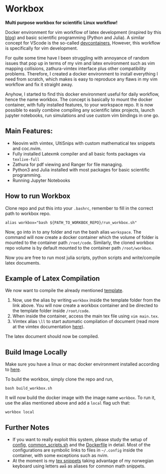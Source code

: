 # Workbox
**Multi purpose workbox for scientific Linux workflow!**

Docker environment for vim workflow of latex development (inspired by this [blog](https://castel.dev/post/lecture-notes-1/)) and basic scientific programming (Python and Julia). A similar concept for VScode is the so-called [devcontainers](https://code.visualstudio.com/docs/devcontainers/containers), However, this workflow is specifically for vim development.

For quite some time have I been struggling with annoyance of random issues that pop up in terms of my vim and latex environment such as vim mapping collisions, zathura-vimtex interface plus other compatibility problems. Therefore, I created a docker environment to install everything I need from scratch, which makes is easy to reproduce any flaws in my vim workflow and fix it straight away. 

Anyhow, I started to find this docker environment useful for daily workflow, hence the name workbox. The concept is basically to mount the docker container, with fully installed features, to your workspace repo. It is now possible to easily combine compiling any scientific latex projects, launch jupyter notebooks, run simulations and use custom vim bindings in one go. 

## Main Features:
  - Neovim with vimtex, UltiSnips with custom mathematical tex snippets and coc.nvim.  
  - Fully installed Latexmk compiler and all basic fonts packages via `texlive-full`
  - Zathura for pdf viewing and Ranger for file managing. 
  - Python3 and Julia installed with most packages for basic scientific programming.
  - Running Jupyter Notebooks

## How to run Workbox

Clone repo and put this into your `.bashrc`, remember to fill in the correct path to workbox repo.
```
alias workbox="bash ${PATH_TO_WORKBOX_REPO}/run_workbox.sh"
```
Now, go into in to any folder and run the bash alias `workspace`. The command will now create a docker container which the volume of folder is mounted to the container path `/root/code`. Similarly, the cloned workbox repo volume is by default mounted to the container path `/root/workbox`.

Now you are free to run most julia scripts, python scripts and write/compile latex documents.

## Example of Latex Compilation

We now want to compile the already mentioned [template](https://github.com/isakhammer/workbox/tree/master/template). 

1) Now, use the alias by writing `workbox` inside the template folder from the link above. You will now create a workbox container and be directed to the template folder inside `/root/code`. 
2) When inside the container, access the main tex file using `vim main.tex`.
3) Vimtex alias `\ll` to start automatic compilation of document (read more at the vimtex documentation [here](https://github.com/lervag/vimtex)). 

The latex document should now be compiled.


## Build Image Locally
Make sure you have a linux or mac docker environment installed according to [here](https://docs.docker.com/get-docker/).

To build the workbox, simply clone the repo and run,
```
bash build_workbox.sh
```
It will now build the docker image with  the image name `workbox`. To run it, use the alias mentioned above and add a `local` flag uch that: 
```
workbox local
```

## Further Notes
- If you want to really exploit this system, please study the setup of [config](https://github.com/isakhammer/workbox/tree/master/config), [common_scripts.sh](https://github.com/isakhammer/workbox/blob/master/common_scripts.sh) and the [Dockerfile](https://github.com/isakhammer/workbox/blob/master/Dockerfile) in detail. Most of the configurations are symbolic links to files in `~/.config` inside the container, with some exceptions such as nvim.
- At the moment is my [tex snippets](https://github.com/isakhammer/workbox/blob/master/config/nvim/UltiSnips/tex.snippets) taking advantage of my norwegian keyboard using letters `øæå` as aliases for common math snippets. 


  
  
